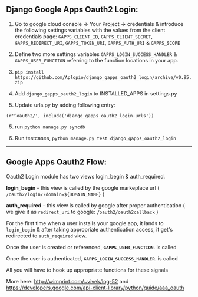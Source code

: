 Django Google Apps Oauth2 Login:
--------------------------------

1. Go to google cloud console -> Your Project -> credentials & introduce the following settings variables with the values from the client credentials page:
   `GAPPS_CLIENT_ID`,
   `GAPPS_CLIENT_SECRET`,
   `GAPPS_REDIRECT_URI`,
   `GAPPS_TOKEN_URI`,
   `GAPPS_AUTH_URI` &
   `GAPPS_SCOPE`

2. Define two more settings variables `GAPPS_LOGIN_SUCCESS_HANDLER` & `GAPPS_USER_FUNCTION` referring to the function locations in your app.

3. `pip install https://github.com/Aplopio/django_gapps_oauth2_login/archive/v0.95.zip`

3. Add `django_gapps_oauth2_login` to INSTALLED_APPS in settings.py
 
4. Update urls.py by adding following entry: 

  `(r'^oauth2/', include('django_gapps_oauth2_login.urls'))`

5. run `python manage.py syncdb`

6. Run testcases, `python manage.py test django_gapps_oauth2_login`


-----------------------------------------------------
Google Apps Oauth2 Flow:
------------------------
 
Oauth2 Login module has two views login_begin & auth_required.

<b>login_begin</b> - this view is called by the google markeplace url ( `/oauth2/login/?domain=${DOMAIN_NAME}` )

<b>auth_required</b> - this view is called by google after proper authentication ( we give it as `redirect_uri` to google: `/oauth2/oauth2callback` )

For the first time when a user installs your google app, it lands to `login_begin` & after taking appropriate authentication access, it get's redirected to `auth_required` view.

Once the user is created or referenced, <b>`GAPPS_USER_FUNCTION`</b>. is called

Once the user is authenticated, <b>`GAPPS_LOGIN_SUCCESS_HANDLER`</b>. is called

All you will have to hook up appropriate functions for these signals

More here: http://wimprint.com/~vivek/log-52 and https://developers.google.com/api-client-library/python/guide/aaa_oauth



